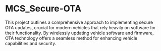 # MCS_Secure-OTA
This project outlines a comprehensive approach to implementing secure OTA updates, crucial for modern vehicles that rely heavily on software for their functionality. By wirelessly updating vehicle software and firmware, OTA technology offers a seamless method for enhancing vehicle capabilities and security.
